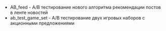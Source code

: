 <ul>
<li>AB_feed - A/B тестирование нового алгоритма рекомендации постов в ленте новостей </li>
<li>ab_test_game_set - A/B тестирование двух игровых наборов с акционными предложениями </li>
</ul>
